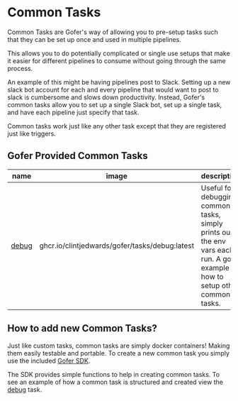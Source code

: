 # Common Tasks

Common Tasks are Gofer's way of allowing you to pre-setup tasks such that they can be set up once and used in multiple pipelines.

This allows you to do potentially complicated or single use setups that make it easier for different pipelines to consume without going through the same process.

An example of this might be having pipelines post to Slack. Setting up a new slack bot account for each and every pipeline that would want to post to slack is cumbersome and slows down productivity. Instead, Gofer's common tasks allow you to set up a single Slack bot, set up a single task, and have each pipeline just specify that task.

Common tasks work just like any other task except that they are registered just like triggers.

## Gofer Provided Common Tasks

| name                | image                                          | description                                                                                                                    |
| ------------------- | ---------------------------------------------- | ------------------------------------------------------------------------------------------------------------------------------ |
| [debug](./debug.md) | ghcr.io/clintjedwards/gofer/tasks/debug:latest | Useful for debugging common tasks, simply prints out the env vars each run. A good example of how to setup other common tasks. |

## How to add new Common Tasks?

Just like custom tasks, common tasks are simply docker containers! Making them easily testable and portable. To create a new common task you simply use the included [Gofer SDK](https://pkg.go.dev/github.com/clintjedwards/gofer/sdk).

The SDK provides simple functions to help in creating common tasks. To see an example of how a common task is structured and created view the [debug](./debug.md) task.
